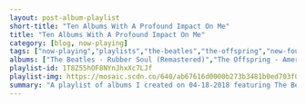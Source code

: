 ```yaml
---
layout: post-album-playlist
short-title: "Ten Albums With A Profound Impact On Me"
title: "Ten Albums With A Profound Impact On Me"
category: [blog, now-playing]
tags: ["now-playing","playlists","the-beatles","the-offspring","new-found-glory","various-artists","various-artists","various-artists"]
albums: ["The Beatles - Rubber Soul (Remastered)","The Offspring - Americana","New Found Glory - Catalyst","Various Artists - The Very Best Of Judy Collins","Various Artists - The Very Best of Peter, Paul and Mary","Various Artists - The Slim Shady LP"]
playlist-id: 1T8Z55hOF8NYnJhxXc7LJf
playlist-img: https://mosaic.scdn.co/640/ab67616d0000b273b3481b0ed703f06c7a639bdaab67616d0000b273cbd2ee7dff77bfb2b5f0af52ab67616d0000b273ed801e58a9ababdea6ac7ce4ab67616d0000b273ee2d07e0940538123f10bbee
summary: "A playlist of albums I created on 04-18-2018 featuring The Beatles, The Offspring, New Found Glory, Various Artists, Various Artists, and Various Artists"
---
```

